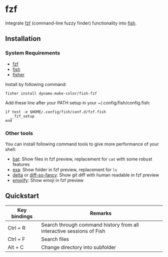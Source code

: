 # fzf
Integrate [fzf](https://github.com/junegunn/fzf) (command-line fuzzy finder) functionality into [fish](https://github.com/fish-shell/fish-shell).

## Installation

### System Requirements

- [fzf](https://github.com/junegunn/fzf)
- [fish](https://github.com/fish-shell/fish-shell)
- [fisher](https://github.com/jorgebucaran/fisher)

Install by following command:
```fish
fisher install dynamo-make-color/fish-fzf
```

Add these line after your PATH setup in your ~/.config/fish/config.fish:
```fish
if test -e $HOME/.config/fish/conf.d/fzf.fish
  __fzf_setup
end
```

### Other tools

You can install following command tools to give more performance of your shell:

- [bat](https://github.com/sharkdp/bat): Show files in fzf preview, replacement for `cat` with some robust features
- [exa](https://github.com/ogham/exa): Show folder in fzf preview, replacement for `ls`
- [delta](https://github.com/dandavison/delta) or [diff-so-fancy](https://github.com/so-fancy/diff-so-fancy): Show git diff with human readable in fzf preview
- [emojify](mrowa44/emojify): Show emoji in fzf preview


## Quickstart
| Key bindings | Remarks |
|--------------|---------|
| Ctrl + R | Search through command history from all interactive sessions of Fish |
| Ctrl + F | Search files |
| Alt + C | Change directory into subfolder |
